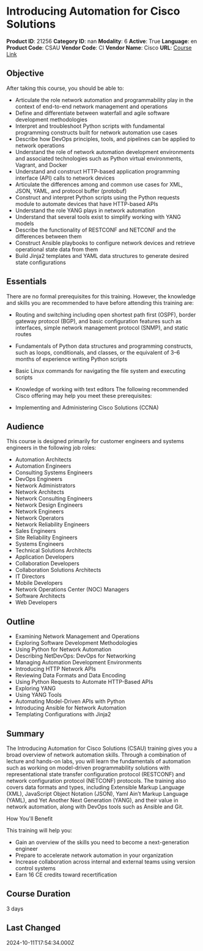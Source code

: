 # Introducing Automation for Cisco Solutions

**Product ID**: 21256
**Category ID**: nan
**Modality**: 6
**Active**: True
**Language**: en
**Product Code**: CSAU
**Vendor Code**: CI
**Vendor Name**: Cisco
**URL**: [Course Link](https://www.fastlaneus.com/course/cisco-csau)

## Objective
After taking this course, you should be able to:



- Articulate the role network automation and programmability play in the context of end-to-end network management and operations
- Define and differentiate between waterfall and agile software development methodologies
- Interpret and troubleshoot Python scripts with fundamental programming constructs built for network automation use cases
- Describe how DevOps principles, tools, and pipelines can be applied to network operations
- Understand the role of network automation development environments and associated technologies such as Python virtual environments, Vagrant, and Docker
- Understand and construct HTTP-based application programming interface (API) calls to network devices
- Articulate the differences among and common use cases for XML, JSON, YAML, and protocol buffer (protobuf)
- Construct and interpret Python scripts using the Python requests module to automate devices that have HTTP-based APIs
- Understand the role YANG plays in network automation
- Understand that several tools exist to simplify working with YANG models
- Describe the functionality of RESTCONF and NETCONF and the differences between them
- Construct Ansible playbooks to configure network devices and retrieve operational state data from them
- Build Jinja2 templates and YAML data structures to generate desired state configurations

## Essentials
There are no formal prerequisites for this training. However, the knowledge and skills you are recommended to have before attending this training are: 


- Routing and switching including open shortest path first (OSPF), border gateway protocol (BGP), and basic configuration features such as interfaces, simple network management protocol (SNMP), and static routes
- Fundamentals of Python data structures and programming constructs, such as loops, conditionals, and classes, or the equivalent of 3–6 months of experience writing Python scripts
- Basic Linux commands for navigating the file system and executing scripts
- Knowledge of working with text editors
The following recommended Cisco offering may help you meet these prerequisites:  


- Implementing and Administering Cisco Solutions (CCNA)

## Audience
This course is designed primarily for customer engineers and systems engineers in the following job roles:



- Automation Architects
- Automation Engineers
- Consulting Systems Engineers
- DevOps Engineers
- Network Administrators
- Network Architects
- Network Consulting Engineers
- Network Design Engineers
- Network Engineers
- Network Operators
- Network Reliability Engineers
- Sales Engineers
- Site Reliability Engineers
- Systems Engineers
- Technical Solutions Architects
- Application Developers
- Collaboration Developers
- Collaboration Solutions Architects
- IT Directors
- Mobile Developers
- Network Operations Center (NOC) Managers
- Software Architects
- Web Developers

## Outline
- Examining Network Management and Operations
- Exploring Software Development Methodologies
- Using Python for Network Automation
- Describing NetDevOps: DevOps for Networking
- Managing Automation Development Environments
- Introducing HTTP Network APIs
- Reviewing Data Formats and Data Encoding
- Using Python Requests to Automate HTTP-Based APIs
- Exploring YANG
- Using YANG Tools
- Automating Model-Driven APIs with Python
- Introducing Ansible for Network Automation
- Templating Configurations with Jinja2

## Summary
The Introducing Automation for Cisco Solutions (CSAU) training gives you a broad overview of network automation skills. Through a combination of lecture and hands-on labs, you will learn the fundamentals of automation such as working on model-driven programmability solutions with representational state transfer configuration protocol (RESTCONF) and network configuration protocol (NETCONF) protocols. The training also covers data formats and types, including Extensible Markup Language (XML), JavaScript Object Notation (JSON), Yaml Ain’t Markup Language (YAML), and Yet Another Next Generation (YANG), and their value in network automation, along with DevOps tools such as Ansible and Git. 

 
How You'll Benefit


This training will help you: 


- Gain an overview of the skills you need to become a next-generation engineer
- Prepare to accelerate network automation in your organization
- Increase collaboration across internal and external teams using version control systems
- Earn 16 CE credits toward recertification

## Course Duration
3 days

## Last Changed
2024-10-11T17:54:34.000Z
